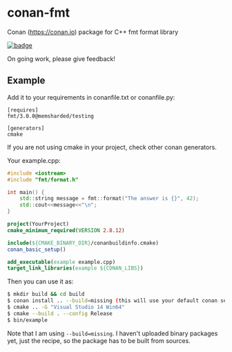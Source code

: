 # conan-fmt
Conan (https://conan.io) package for C++ fmt format library

[![badge](https://img.shields.io/badge/conan.io-fmt%2F3.0.0-green.svg?logo=data:image/png;base64%2CiVBORw0KGgoAAAANSUhEUgAAAA4AAAAOCAMAAAAolt3jAAAA1VBMVEUAAABhlctjlstkl8tlmMtlmMxlmcxmmcxnmsxpnMxpnM1qnc1sn85voM91oM11oc1xotB2oc56pNF6pNJ2ptJ8ptJ8ptN9ptN8p9N5qNJ9p9N9p9R8qtOBqdSAqtOAqtR%2BrNSCrNJ/rdWDrNWCsNWCsNaJs9eLs9iRvNuVvdyVv9yXwd2Zwt6axN6dxt%2Bfx%2BChyeGiyuGjyuCjyuGly%2BGlzOKmzOGozuKoz%2BKqz%2BOq0OOv1OWw1OWw1eWx1eWy1uay1%2Baz1%2Baz1%2Bez2Oe02Oe12ee22ujUGwH3AAAAAXRSTlMAQObYZgAAAAFiS0dEAIgFHUgAAAAJcEhZcwAACxMAAAsTAQCanBgAAAAHdElNRQfgBQkREyOxFIh/AAAAiklEQVQI12NgAAMbOwY4sLZ2NtQ1coVKWNvoc/Eq8XDr2wB5Ig62ekza9vaOqpK2TpoMzOxaFtwqZua2Bm4makIM7OzMAjoaCqYuxooSUqJALjs7o4yVpbowvzSUy87KqSwmxQfnsrPISyFzWeWAXCkpMaBVIC4bmCsOdgiUKwh3JojLgAQ4ZCE0AMm2D29tZwe6AAAAAElFTkSuQmCC)](http://www.conan.io/source/fmt/3.0.0/memsharded/testing)

On going work, please give feedback!

## Example

Add it to your requirements in conanfile.txt or conanfile.py:

```
[requires]
fmt/3.0.0@memsharded/testing

[generators]
cmake
```

If you are not using cmake in your project, check other conan generators.

Your example.cpp:

```cpp
#include <iostream>
#include "fmt/format.h"

int main() {
    std::string message = fmt::format("The answer is {}", 42);
    std::cout<<message<<"\n";
}
```

```CMake
project(YourProject)
cmake_minimum_required(VERSION 2.8.12)

include(${CMAKE_BINARY_DIR}/conanbuildinfo.cmake)
conan_basic_setup()

add_executable(example example.cpp)
target_link_libraries(example ${CONAN_LIBS})
```

Then you can use it as:

```bash
$ mkdir build && cd build
$ conan install .. --build=missing (this will use your default conan settings)
$ cmake .. -G "Visual Studio 14 Win64"
$ cmake --build . --config Release
$ bin/example
```

Note that I am using ``--build=missing``. I haven't uploaded binary packages yet, just the recipe,
so the package has to be built from sources.

